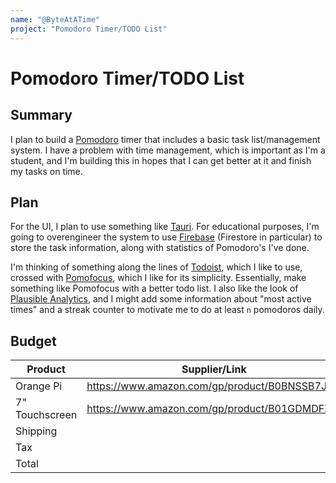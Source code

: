 ```yaml
---
name: "@ByteAtATime"
project: "Pomodoro Timer/TODO List"
---
```


# Pomodoro Timer/TODO List

## Summary

I plan to build a [Pomodoro](https://en.wikipedia.org/wiki/Pomodoro_Technique) timer that includes a basic task list/management system. I have a problem with time management, which is important as I'm a student, and I'm building this in hopes that I can get better at it and finish my tasks on time.

## Plan

For the UI, I plan to use something like [Tauri](https://tauri.app). For educational purposes, I'm going to overengineer the system to use [Firebase](https://firebase.google.com) (Firestore in particular) to store the task information, along with statistics of Pomodoro's I've done.

I'm thinking of something along the lines of [Todoist](https://todoist.com), which I like to use, crossed with [Pomofocus](https://pomofocus.io), which I like for its simplicity. Essentially, make something like Pomofocus with a better todo list. I also like the look of [Plausible Analytics](https://plausible.io), and I might add some information about "most active times" and a streak counter to motivate me to do at least `n` pomodoros daily.

## Budget

| Product         | Supplier/Link                         | Cost   |
| --------------- | ------------------------------------- | ------ |
| Orange Pi       | https://www.amazon.com/gp/product/B0BNSSB7JV/ | $150.99  |
| 7" Touchscreen  | https://www.amazon.com/gp/product/B01GDMDFZA/ | $63.99 |
| Shipping        |                                       | $11.99  |
| Tax             |                                       | $20.71  |
| Total           |                                       | $257.68 |
